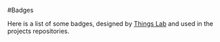 #Badges

Here is a list of some badges, designed by [Things Lab](www.thingslab.cc) and used in the projects repositories.
